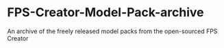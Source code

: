 # FPS-Creator-Model-Pack-archive
An archive of the freely released model packs from the open-sourced FPS Creator
